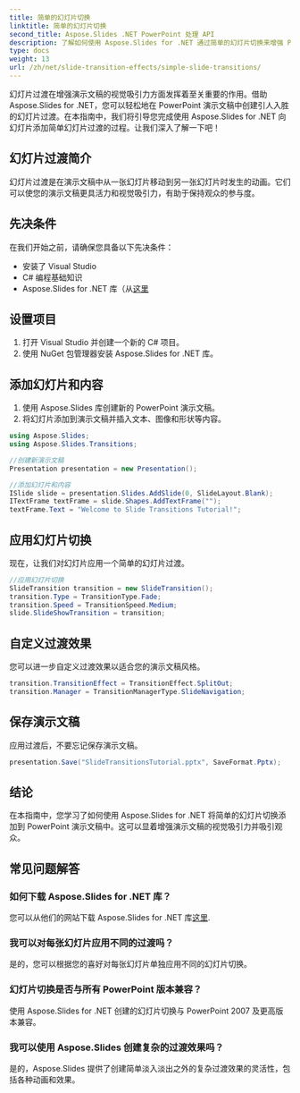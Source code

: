 ```yaml
---
title: 简单的幻灯片切换
linktitle: 简单的幻灯片切换
second_title: Aspose.Slides .NET PowerPoint 处理 API
description: 了解如何使用 Aspose.Slides for .NET 通过简单的幻灯片切换来增强 PowerPoint 演示文稿。带有源代码的分步指南。用迷人的视觉效果吸引观众！
type: docs
weight: 13
url: /zh/net/slide-transition-effects/simple-slide-transitions/
---
```


幻灯片过渡在增强演示文稿的视觉吸引力方面发挥着至关重要的作用。借助 Aspose.Slides for .NET，您可以轻松地在 PowerPoint 演示文稿中创建引人入胜的幻灯片过渡。在本指南中，我们将引导您完成使用 Aspose.Slides for .NET 向幻灯片添加简单幻灯片过渡的过程。让我们深入了解一下吧！


## 幻灯片过渡简介

幻灯片过渡是在演示文稿中从一张幻灯片移动到另一张幻灯片时发生的动画。它们可以使您的演示文稿更具活力和视觉吸引力，有助于保持观众的参与度。

## 先决条件

在我们开始之前，请确保您具备以下先决条件：

- 安装了 Visual Studio
- C# 编程基础知识
- Aspose.Slides for .NET 库（从[这里](https://releases.aspose.com/slides/net/）)

## 设置项目

1. 打开 Visual Studio 并创建一个新的 C# 项目。
2. 使用 NuGet 包管理器安装 Aspose.Slides for .NET 库。

## 添加幻灯片和内容

1. 使用 Aspose.Slides 库创建新的 PowerPoint 演示文稿。
2. 将幻灯片添加到演示文稿并插入文本、图像和形状等内容。

```csharp
using Aspose.Slides;
using Aspose.Slides.Transitions;

//创建新演示文稿
Presentation presentation = new Presentation();

//添加幻灯片和内容
ISlide slide = presentation.Slides.AddSlide(0, SlideLayout.Blank);
ITextFrame textFrame = slide.Shapes.AddTextFrame("");
textFrame.Text = "Welcome to Slide Transitions Tutorial!";
```

## 应用幻灯片切换

现在，让我们对幻灯片应用一个简单的幻灯片过渡。

```csharp
//应用幻灯片切换
SlideTransition transition = new SlideTransition();
transition.Type = TransitionType.Fade;
transition.Speed = TransitionSpeed.Medium;
slide.SlideShowTransition = transition;
```

## 自定义过渡效果

您可以进一步自定义过渡效果以适合您的演示文稿风格。

```csharp
transition.TransitionEffect = TransitionEffect.SplitOut;
transition.Manager = TransitionManagerType.SlideNavigation;
```

## 保存演示文稿

应用过渡后，不要忘记保存演示文稿。

```csharp
presentation.Save("SlideTransitionsTutorial.pptx", SaveFormat.Pptx);
```

## 结论

在本指南中，您学习了如何使用 Aspose.Slides for .NET 将简单的幻灯片切换添加到 PowerPoint 演示文稿中。这可以显着增强演示文稿的视觉吸引力并吸引观众。


## 常见问题解答

### 如何下载 Aspose.Slides for .NET 库？

您可以从他们的网站下载 Aspose.Slides for .NET 库[这里](https://releases.aspose.com/slides/net/).

### 我可以对每张幻灯片应用不同的过渡吗？

是的，您可以根据您的喜好对每张幻灯片单独应用不同的幻灯片切换。

### 幻灯片切换是否与所有 PowerPoint 版本兼容？

使用 Aspose.Slides for .NET 创建的幻灯片切换与 PowerPoint 2007 及更高版本兼容。

### 我可以使用 Aspose.Slides 创建复杂的过渡效果吗？

是的，Aspose.Slides 提供了创建简单淡入淡出之外的复杂过渡效果的灵活性，包括各种动画和效果。